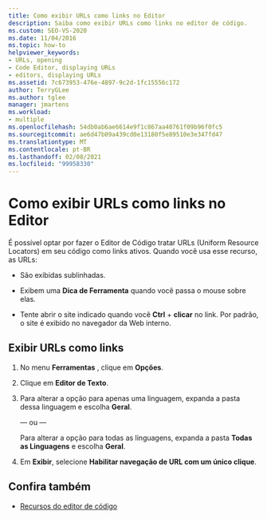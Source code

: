 ```yaml
---
title: Como exibir URLs como links no Editor
description: Saiba como exibir URLs como links no editor de código.
ms.custom: SEO-VS-2020
ms.date: 11/04/2016
ms.topic: how-to
helpviewer_keywords:
- URLs, opening
- Code Editor, displaying URLs
- editors, displaying URLs
ms.assetid: 7c673953-476e-4897-9c2d-1fc15556c172
author: TerryGLee
ms.author: tglee
manager: jmartens
ms.workload:
- multiple
ms.openlocfilehash: 54db0ab6ae6614e9f1c867aa40761f09b96f0fc5
ms.sourcegitcommit: ae6d47b09a439cd0e13180f5e89510e3e347fd47
ms.translationtype: MT
ms.contentlocale: pt-BR
ms.lasthandoff: 02/08/2021
ms.locfileid: "99958330"
---
```

# <a name="how-to-display-urls-as-links-in-the-editor"></a>Como exibir URLs como links no Editor

É possível optar por fazer o Editor de Código tratar URLs (Uniform Resource Locators) em seu código como links ativos. Quando você usa esse recurso, as URLs:

- São exibidas sublinhadas.

- Exibem uma **Dica de Ferramenta** quando você passa o mouse sobre elas.

- Tente abrir o site indicado quando você **Ctrl** + **clicar** no link. Por padrão, o site é exibido no navegador da Web interno.

## <a name="display-urls-as-links"></a>Exibir URLs como links

1. No menu **Ferramentas** , clique em **Opções**.

2. Clique em **Editor de Texto**.

3. Para alterar a opção para apenas uma linguagem, expanda a pasta dessa linguagem e escolha **Geral**.

     — ou —

     Para alterar a opção para todas as linguagens, expanda a pasta **Todas as Linguagens** e escolha **Geral**.

4. Em **Exibir**, selecione **Habilitar navegação de URL com um único clique**.

## <a name="see-also"></a>Confira também

- [Recursos do editor de código](../../ide/writing-code-in-the-code-and-text-editor.md)
